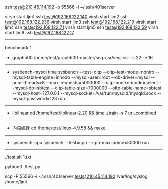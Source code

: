 ssh test@210.45.114.192 -p 55566 -i ~/.ssh/401server


virsh start ljm1    ssh test@192.168.122.140 
virsh start ljm2    ssh test@192.168.122.236
virsh start ljm3    ssh test@192.168.122.219
virsh start ljm4    ssh test@192.168.122.71
virsh start ljm5    ssh test@192.168.122.59
virsh start ljm6    ssh test@192.168.122.17

---
benchmark：
- graph500
  /home/test/graph500-master/seq-csr/seq-csr -s 22 -e 16
---
- sysbench-mysql
  time sysbench --test=oltp --oltp-test-mode=nontrx --mysql-table-engine=innodb --mysql-user=root --db-driver=mysql --num-threads=8 --max-requests=5000000  --oltp-nontrx-mode=select --mysql-db=sbtest  --oltp-table-size=7000000 --oltp-table-name=sbtest  --mysql-host=127.0.0.1 --mysql-socket=/var/run/mysqld/mysqld.sock --mysql-password=123 run
---
- liblinear
  cd /home/test/liblinear-2.20 && time ./train -s 7 url_combined
----------------------------------------------------------------------------------------------------------------------------------------
- 内核编译
  cd /home/test/linux-4.9.58 && make
---
- sysbench-cpu
  sysbench --test=cpu --cpu-max-prime=50000 run
---




./test.sh 1.txt

python3 ./test.py

scp -P 55566 -i ~/.ssh/401server test@210.45.114.192:/var/log/syslog /home/ljm/
